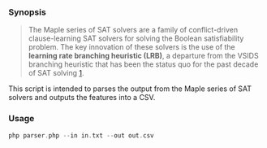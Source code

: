 ### Synopsis

> The Maple series of SAT solvers are a family of conflict-driven clause-learning SAT solvers for solving the Boolean satisfiability problem. The key innovation of these solvers is the use of the **learning rate branching heuristic (LRB)**, a departure from the VSIDS branching heuristic that has been the status quo for the past decade of SAT solving [1].

This script is intended to parses the output from the Maple series of SAT solvers and outputs the features into a CSV.

### Usage

```php
php parser.php --in in.txt --out out.csv
```

[1]: https://sites.google.com/a/gsd.uwaterloo.ca/maplesat/	"MapleSAT"
